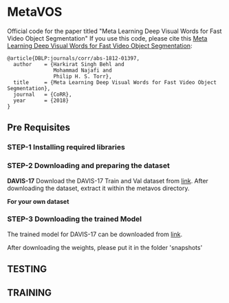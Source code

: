 # MetaVOS
Official code for the paper titled "Meta Learning Deep Visual Words for Fast Video Object Segmentation"
If you use this code, please cite this [Meta Learning Deep Visual Words for Fast Video Object Segmentation](https://arxiv.org/abs/1812.01397):


	@article{DBLP:journals/corr/abs-1812-01397,
	  author    = {Harkirat Singh Behl and
	               Mohammad Najafi and
	               Philip H. S. Torr},
	  title     = {Meta Learning Deep Visual Words for Fast Video Object Segmentation},
	  journal   = {CoRR},
	  year      = {2018}
	}


## Pre Requisites

### STEP-1 Installing required libraries


### STEP-2 Downloading and preparing the dataset

**DAVIS-17**
Download the DAVIS-17 Train and Val dataset from [link](https://data.vision.ee.ethz.ch/csergi/share/davis/DAVIS-2017-trainval-Full-Resolution.zip).
After downloading the dataset, extract it within the metavos directory.

**For your own dataset**


### STEP-3 Downloading the trained Model
The trained model for DAVIS-17 can be downloaded from [link](https://unioxfordnexus-my.sharepoint.com/:u:/r/personal/engs1635_ox_ac_uk/Documents/research/segmentation/metavos_data/DAVIS_2017_prototypical_MODES_train_max_109000.pth?csf=1&e=VvEG1G).

After downloading the weights, please put it in the folder 'snapshots'


## TESTING



## TRAINING